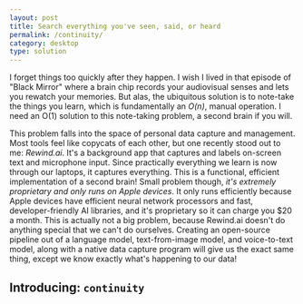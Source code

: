 ```yaml
---
layout: post
title: Search everything you've seen, said, or heard
permalink: /continuity/
category: desktop
type: solution
---
```

I forget things too quickly after they happen. I wish I lived in that episode of "Black Mirror" where a brain chip records your audiovisual senses and lets you rewatch your memories. But alas, the ubiquitous solution is to note-take the things you learn, which is fundamentally an *O(n)*, manual operation. I need an O(1) solution to this note-taking problem, a second brain if you will.

This problem falls into the space of personal data capture and management. Most tools feel like copycats of each other, but one recently stood out to me: *Rewind.ai*. It's a background app that captures and labels on-screen text and microphone input. Since practically everything we learn is now through our laptops, it captures everything. This is a functional, efficient implementation of a second brain! 
Small problem though, *it's extremely proprietary and only runs on Apple devices*. It only runs efficiently because Apple devices have efficient neural network processors and fast, developer-friendly AI libraries, and it's proprietary so it can charge you $20 a month.
This is actually not a big problem, because Rewind.ai doesn't do anything special that we can't do ourselves. Creating an open-source pipeline out of a language model, text-from-image model, and voice-to-text model, along with a native data capture program will give us the exact same thing, except we know exactly what's happening to our data!


## Introducing: `continuity`
